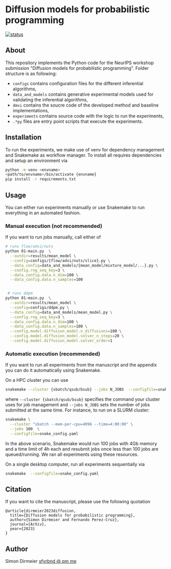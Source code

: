 # Diffusion models for probabilistic programming

[![status](http://www.repostatus.org/badges/latest/concept.svg)](http://www.repostatus.org/#concept)

## About

This repository implements the Python code for the NeurIPS workshop submission "Diffusion models for probabilistic programming".
Folder structure is as following:

- `configs` contains configuration files for the different inferential algorithms,
- `data_and_models` contains generative experimental models used for validating the inferential algorithms,
- `dmvi` contains the soucre code of the developed method and baseline implementations,
- `experiments` contains source code with the logic to run the experiments,
- `.*py` files are entry point scripts that execute the experiments.

## Installation

To run the experiments, we make use of venv for dependency management and Snakemake as workflow manager.
To install all requires dependencies and setup an environment via

```bash
python -m venv <envname>
<path/to/envname>/bin/activate {envname}
pip install -r requirements.txt
```

## Usage

You can either run experiments manually or use Snakemake to run everything in an automated fashion.

### Manual execution (not recommended)

If you want to run jobs manually, call either of

```bash
# runs flow/advi/nuts
python 01-main.py  \
  --outdir=results/mean_model \
  --config=configs/{flow/advi/nuts/slice}.py \
  --data_config=data_and_models/{mean_model/mixture_model/...}.py \
  --config.rng_seq_key=3 \
  --data_config.data.n_dim=100 \
  --data_config.data.n_samples=100


 # runs ddpm
python 01-main.py  \
  --outdir=results/mean_model \
  --config=configs/ddpm.py \
  --data_config=data_and_models/mean_model.py \
  --config.rng_seq_key=3 \
  --data_config.data.n_dim=100 \
  --data_config.data.n_samples=100 \
  --config.model.diffusion_model.n_diffusions=100 \
  --config.model.diffusion_model.solver_n_steps=20 \
  --config.model.diffusion_model.solver_order=1
```

### Automatic execution (recommended)

If you want to run all experiments from the manuscript and the appendix you can do it automatically using Snakemake. 

On a HPC cluster you can use

```bash
snakemake --cluster {sbatch/qsub/bsub} --jobs N_JOBS  --configfile=snake_config.yaml
```

where `--cluster {sbatch/qsub/bsub}` specifies the command your cluster uses for job management and `--jobs N_JOBS` sets the number of jobs submitted at the same time.
For instance, to run on a SLURM cluster:

```bash
snakemake \
  --cluster "sbatch --mem-per-cpu=4096 --time=4:00:00" \
  --jobs 100  \
  --configfile=snake_config.yaml
```

In the above scenario, Snakemake would run 100 jobs with 4Gb memory and a time limit of 4h each and resubmit jobs once less than 100 jobs are queued/running.
We ran all experiments using these resources.

On a single desktop computer, run all experiments sequentially via

```bash
snakemake  --configfile=snake_config.yaml
```

## Citation

If you want to cite the manuscript, please use the following quotation

```
@article{dirmeier2023diffusion,
  title={Diffusion models for probabilistic programming},
  author={Simon Dirmeier and Fernando Perez-Cruz},
  journal={ArXiv},
  year={2023}
}
```
## Author

Simon Dirmeier <a href="mailto:sfyrbnd @ pm me">sfyrbnd @ pm me</a>
